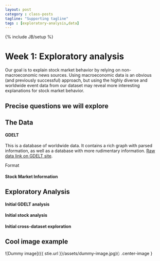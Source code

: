 ```yaml
---
layout: post
category : class-posts
tagline: "Supporting tagline"
tags : [exploratory-analysis,data]
---
```

{% include JB/setup %}

# Week 1: Exploratory analysis

Our goal is to explain stock market behavior by relying on non-macroeconomic news sources. Using macroeconomic data is an obvious (and previously successful) approach, but using the highly diverse and worldwide event data from our dataset may reveal more interesting explanations for stock market behavior.

## Precise questions we will explore

## The Data

#### GDELT 

This is a database of worldwide data. It contains a rich graph with parsed information, as well as a database with more rudimentary information. [Raw data link on GDELT site](data.gdeltproject.org/events/index.html).

Format

#### Stock Market Information

## Exploratory Analysis

#### Initial GDELT analysis

#### Initial stock analysis

#### Initial cross-dataset exploration

## Cool image example

![Dummy image]({{ stie.url }}/assets/dummy-image.jpg){: .center-image }

